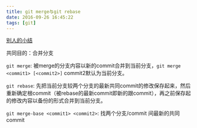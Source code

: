 ```yaml
---
title: git merge与git rebase
date: 2016-09-26 16:45:22
tags: [git]
---
```

[别人的小结](http://blog.csdn.net/wh_19910525/article/details/7554489)

共同目的：合并分支

`git merge`: 被merge的分支内容以新的commit合并到当前分支，`git merge <commit1> [<commit2>]` commit2默认为当前分支。

`git rebase`: 先把当前分支较两个分支的最新共同commit的修改保存起来，然后重新确定根commit（被rebase的最新commit即新的跟commit），再之前保存起的修改内容以备份的形式合并到当前分支。

`git merge-base <commit1> <commit2>`: 找两个分支/commit 间最新的共同commit


